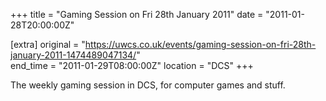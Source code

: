 +++
title = "Gaming Session on Fri 28th January 2011"
date = "2011-01-28T20:00:00Z"

[extra]
original = "https://uwcs.co.uk/events/gaming-session-on-fri-28th-january-2011-1474489047134/"    
end_time = "2011-01-29T08:00:00Z"
location = "DCS"
+++

The weekly gaming session in DCS, for computer games and stuff.

